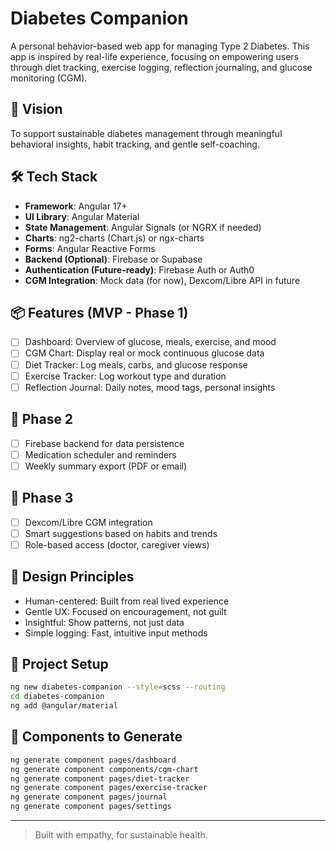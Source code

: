 
# Diabetes Companion

A personal behavior-based web app for managing Type 2 Diabetes. This app is inspired by real-life experience, focusing on empowering users through diet tracking, exercise logging, reflection journaling, and glucose monitoring (CGM).

## 🧠 Vision

To support sustainable diabetes management through meaningful behavioral insights, habit tracking, and gentle self-coaching.

## 🛠 Tech Stack

- **Framework**: Angular 17+
- **UI Library**: Angular Material
- **State Management**: Angular Signals (or NGRX if needed)
- **Charts**: ng2-charts (Chart.js) or ngx-charts
- **Forms**: Angular Reactive Forms
- **Backend (Optional)**: Firebase or Supabase
- **Authentication (Future-ready)**: Firebase Auth or Auth0
- **CGM Integration**: Mock data (for now), Dexcom/Libre API in future

## 📦 Features (MVP - Phase 1)

- [ ] Dashboard: Overview of glucose, meals, exercise, and mood
- [ ] CGM Chart: Display real or mock continuous glucose data
- [ ] Diet Tracker: Log meals, carbs, and glucose response
- [ ] Exercise Tracker: Log workout type and duration
- [ ] Reflection Journal: Daily notes, mood tags, personal insights

## 🚀 Phase 2

- [ ] Firebase backend for data persistence
- [ ] Medication scheduler and reminders
- [ ] Weekly summary export (PDF or email)

## 🔮 Phase 3

- [ ] Dexcom/Libre CGM integration
- [ ] Smart suggestions based on habits and trends
- [ ] Role-based access (doctor, caregiver views)

## 📐 Design Principles

- Human-centered: Built from real lived experience
- Gentle UX: Focused on encouragement, not guilt
- Insightful: Show patterns, not just data
- Simple logging: Fast, intuitive input methods

## 📁 Project Setup

```bash
ng new diabetes-companion --style=scss --routing
cd diabetes-companion
ng add @angular/material
```

## 📌 Components to Generate

```bash
ng generate component pages/dashboard
ng generate component components/cgm-chart
ng generate component pages/diet-tracker
ng generate component pages/exercise-tracker
ng generate component pages/journal
ng generate component pages/settings
```

---

> Built with empathy, for sustainable health.
